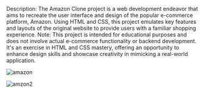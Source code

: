 Description:
The Amazon Clone project is a web development endeavor that aims to recreate the user interface and design of the popular e-commerce platform, Amazon. Using HTML and CSS, this project emulates key features and layouts of the original website to provide users with a familiar shopping experience.
Note: This project is intended for educational purposes and does not involve actual e-commerce functionality or backend development. It's an exercise in HTML and CSS mastery, offering an opportunity to enhance design skills and showcase creativity in mimicking a real-world application.

![amazon](https://github.com/adeshdatir99ad/Amazon-Clone-Proj/assets/63045592/349aa1ae-56d8-4881-be69-f97855d988b3)

![amzon2](https://github.com/adeshdatir99ad/Amazon-Clone-Proj/assets/63045592/f3e6b0e7-71a4-4823-bfa9-86404870cd8f)


